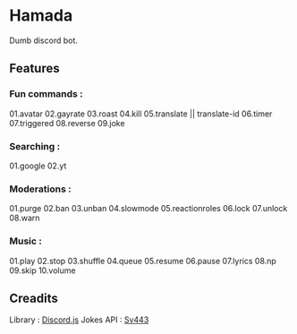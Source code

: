 # Hamada
Dumb discord bot.

## Features

### Fun commands :

01.avatar
02.gayrate
03.roast
04.kill
05.translate || translate-id
06.timer
07.triggered
08.reverse
09.joke

### Searching :

01.google
02.yt

### Moderations :

01.purge
02.ban
03.unban
04.slowmode
05.reactionroles
06.lock
07.unlock
08.warn

### Music :

01.play
02.stop
03.shuffle
04.queue
05.resume
06.pause
07.lyrics
08.np
09.skip
10.volume

## Creadits

Library : [Discord.js](https://discord.js.org/)
Jokes API : [Sv443](https://sv443.net/jokeapi/v2/joke/Any)
